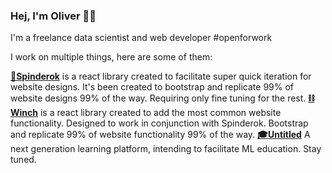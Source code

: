 ### Hej, I'm Oliver 👋🤖 
I'm a freelance data scientist and web developer #openforwork

I work on multiple things, here are some of them:

**[🧵Spinderok](https://github.com/oliverjarvis/spinderok)** is a react library created to facilitate super quick iteration for website designs. It's been created to bootstrap and replicate 99% of website designs 99% of the way. Requiring only fine tuning for the rest.
**[⛓Winch](https://github.com/oliverjarvis/spinderok)** is a react library created to add the most common website functionality. Designed to work in conjunction with Spinderok. Bootstrap and replicate 99% of website functionality 99% of the way.
**[🎓Untitled](#)** A next generation learning platform, intending to facilitate ML education. Stay tuned.
